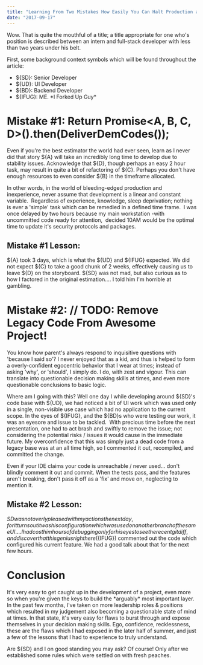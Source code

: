```yaml
---
title: "Learning From Two Mistakes How Easily You Can Halt Production as a Software Developer"
date: "2017-09-17"
---
```


Wow. That is quite the mouthful of a title; a title appropriate for one who's position is described between an intern and full-stack developer with less than two years under his belt.

First, some background context symbols which will be found throughout the article:

- ${SD}: Senior Developer
- ${UD}: UI Developer
- ${BD}: Backend Developer
- ${IFUG}: ME. \*I Forked Up Guy\*

# Mistake #1: Return Promise<A, B, C, D>().then(DeliverDemCodes());

Even if you're the best estimator the world had ever seen, learn as I never did that story ${A} will take an incredibly long time to develop due to stability issues. Acknowledge that ${D}, though perhaps an easy 2 hour task, may result in quite a bit of refactoring of ${C}. Perhaps you don't have enough resources to even consider ${B} in the timeframe allocated.

In other words, in the world of bleeding-edged production and inexperience, never assume that development is a linear and constant variable.  Regardless of experience, knowledge, sleep deprivation; nothing is ever a 'simple' task which can be remedied in a defined time frame.  I was once delayed by two hours because my main workstation -with uncommitted code ready for attention,  decided 10AM would be the optimal time to update it's security protocols and packages.

## **Mistake #1 Lesson:**

${A} took 3 days, which is what the ${UD} and ${IFUG} expected. We did not expect ${C} to take a good chunk of 2 weeks, effectively causing us to leave ${D} on the storyboard. ${SD} was not mad, but also curious as to how I factored in the original estimation…. I told him I'm horrible at gambling.

# Mistake #2: // TODO: Remove Legacy Code From Awesome Project!

You know how parent's always respond to inquisitive questions with 'because I said so'? I never enjoyed that as a kid, and thus is helped to form a overly-confident egocentric behavior that I wear at times; instead of asking 'why', or 'should', I simply do. I do, with zest and vigour. This can translate into questionable decision making skills at times, and even more questionable conclusions to basic logic.

Where am I going with this? Well one day I while developing around ${SD}'s code base with ${UD}, we had noticed a bit of UI work which was used only in a single, non-visible use case which had no application to the current scope. In the eyes of ${IFUG}, and the ${BD}s who were testing our work, it was an eyesore and issue to be tackled.  With precious time before the next presentation, one had to act brash and swiftly to remove the issue; not considering the potential risks / issues it would cause in the immediate future. My overconfidence that this was simply just a dead code from a legacy base was at an all time high, so I commented it out, recompiled, and committed the change.

Even if your IDE claims your code is unreachable / never used… don't blindly comment it out and commit. When the tests pass, and the features aren't breaking, don't pass it off as a 'fix' and move on, neglecting to mention it.

## **Mistake #2 Lesson:**

${SD} was not overly pleased with my actions the next day, for it turns out it was his configuration which was used on another branch of the same UI…. I had cost him hours of debugging only for his eyes to see the recent git diff, and discover that this genius right here (${IFUG}) commented out the code which configured his current feature. We had a good talk about that for the next few hours.

# Conclusion

It's very easy to get caught up in the development of a project, even more so when you're given the keys to build the \*arguably\* most important layer. In the past few months, I've taken on more leadership roles & positions which resulted in my judgement also becoming a questionable state of mind at times. In that state, it's very easy for flaws to burst through and expose themselves in your decision making skills. Ego, confidence, recklessness, these are the flaws which I had exposed in the later half of summer, and just a few of the lessons that I had to experience to truly understand.

Are ${SD} and I on good standing you may ask? Of course! Only after we established some rules which were settled on with fresh peaches.
